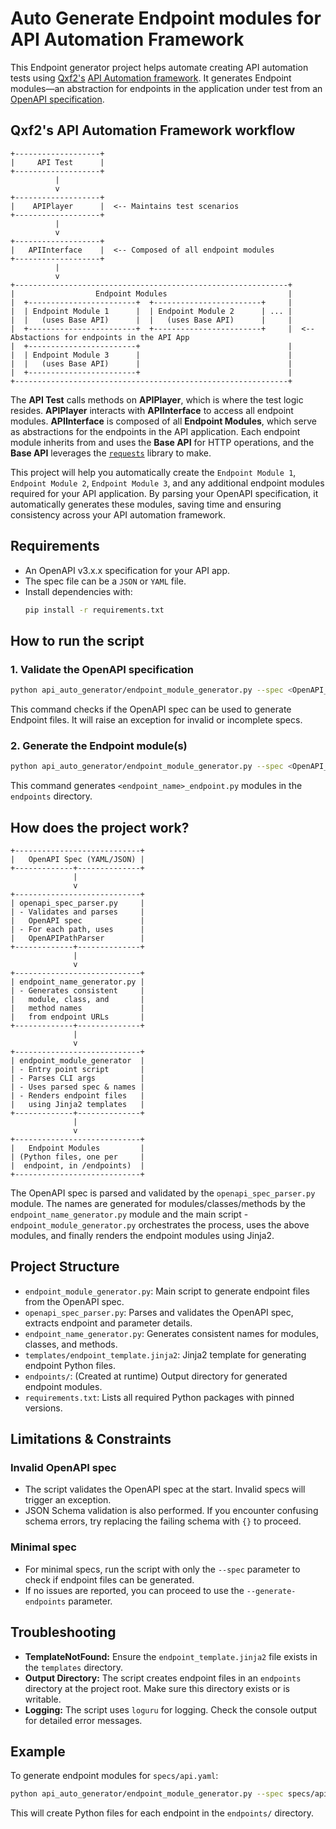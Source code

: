 # Auto Generate Endpoint modules for API Automation Framework #

This Endpoint generator project helps automate creating API automation tests using <a href="https://qxf2.com">Qxf2's</a> <a href="https://qxf2.com/blog/easily-maintainable-api-test-automation-framework/">API Automation framework</a>. It generates Endpoint modules—an abstraction for endpoints in the application under test from an <a href="https://learn.openapis.org/introduction.html">OpenAPI specification</a>.

## Qxf2's API Automation Framework workflow

```
+-------------------+
|     API Test      |
+-------------------+
          |
          v
+-------------------+
|    APIPlayer      |  <-- Maintains test scenarios
+-------------------+
          |
          v
+-------------------+
|   APIInterface    |  <-- Composed of all endpoint modules
+-------------------+
          |
          v
+-------------------------------------------------------------+
|                  Endpoint Modules                           |
|  +------------------------+  +------------------------+     |
|  | Endpoint Module 1      |  | Endpoint Module 2      | ... |
|  |   (uses Base API)      |  |   (uses Base API)      |     |
|  +------------------------+  +------------------------+     |  <-- Abstactions for endpoints in the API App
|  +------------------------+                                 |
|  | Endpoint Module 3      |                                 |
|  |   (uses Base API)      |                                 |
|  +------------------------+                                 |
+-------------------------------------------------------------+
```

The **API Test** calls methods on **APIPlayer**, which is where the test logic resides. **APIPlayer** interacts with **APIInterface** to access all endpoint modules. **APIInterface** is composed of all **Endpoint Modules**, which serve as abstractions for the endpoints in the API application. Each endpoint module inherits from and uses the **Base API** for HTTP operations, and the **Base API** leverages the [`requests`](https://requests.readthedocs.io/en/latest/) library to make.

This project will help you automatically create the `Endpoint Module 1`, `Endpoint Module 2`, `Endpoint Module 3`, and any additional endpoint modules required for your API application. By parsing your OpenAPI specification, it automatically generates these modules, saving time and ensuring consistency across your API automation framework.

## Requirements

- An OpenAPI v3.x.x specification for your API app.
- The spec file can be a `JSON` or `YAML` file.
- Install dependencies with:
  ```sh
  pip install -r requirements.txt
  ```

## How to run the script

### 1. Validate the OpenAPI specification

```sh
python api_auto_generator/endpoint_module_generator.py --spec <OpenAPI_spec_file_location>
```

This command checks if the OpenAPI spec can be used to generate Endpoint files. It will raise an exception for invalid or incomplete specs.

### 2. Generate the Endpoint module(s)

```sh
python api_auto_generator/endpoint_module_generator.py --spec <OpenAPI_spec_file_location> --generate-endpoints
```

This command generates `<endpoint_name>_endpoint.py` modules in the `endpoints` directory.

## How does the project work?

```
+----------------------------+
|   OpenAPI Spec (YAML/JSON) |
+-------------+--------------+
              |
              v
+----------------------------+
| openapi_spec_parser.py     |
| - Validates and parses     |
|   OpenAPI spec             |
| - For each path, uses      |
|   OpenAPIPathParser        |
+-------------+--------------+
              |
              v
+----------------------------+
| endpoint_name_generator.py |
| - Generates consistent     |
|   module, class, and       |
|   method names             |
|   from endpoint URLs       |
+-------------+--------------+
              |
              v
+----------------------------+
| endpoint_module_generator  |
| - Entry point script       |
| - Parses CLI args          |
| - Uses parsed spec & names |
| - Renders endpoint files   |
|   using Jinja2 templates   |
+-------------+--------------+
              |
              v
+----------------------------+
|   Endpoint Modules         |
| (Python files, one per     |
|  endpoint, in /endpoints)  |
+----------------------------+
```

The OpenAPI spec is parsed and validated by the `openapi_spec_parser.py` module. The  names are generated for modules/classes/methods by the `endpoint_name_generator.py` module and the main script - `endpoint_module_generator.py` orchestrates the process, uses the above modules, and finally renders the endpoint modules using Jinja2.

## Project Structure

- `endpoint_module_generator.py`: Main script to generate endpoint files from the OpenAPI spec.
- `openapi_spec_parser.py`: Parses and validates the OpenAPI spec, extracts endpoint and parameter details.
- `endpoint_name_generator.py`: Generates consistent names for modules, classes, and methods.
- `templates/endpoint_template.jinja2`: Jinja2 template for generating endpoint Python files.
- `endpoints/`: (Created at runtime) Output directory for generated endpoint modules.
- `requirements.txt`: Lists all required Python packages with pinned versions.

## Limitations & Constraints

### Invalid OpenAPI spec

- The script validates the OpenAPI spec at the start. Invalid specs will trigger an exception.
- JSON Schema validation is also performed. If you encounter confusing schema errors, try replacing the failing schema with `{}` to proceed.

### Minimal spec

- For minimal specs, run the script with only the `--spec` parameter to check if endpoint files can be generated.
- If no issues are reported, you can proceed to use the `--generate-endpoints` parameter.

## Troubleshooting

- **TemplateNotFound:** Ensure the `endpoint_template.jinja2` file exists in the `templates` directory.
- **Output Directory:** The script creates endpoint files in an `endpoints` directory at the project root. Make sure this directory exists or is writable.
- **Logging:** The script uses `loguru` for logging. Check the console output for detailed error messages.

## Example

 To generate endpoint modules for `specs/api.yaml`:

```sh
python api_auto_generator/endpoint_module_generator.py --spec specs/api.yaml --generate-endpoints
```

This will create Python files for each endpoint in the `endpoints/` directory.
